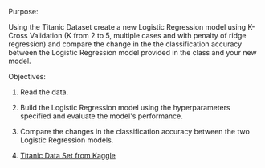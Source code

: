 Purpose:

Using the Titanic Dataset create a new Logistic Regression model using K- Cross Validation (K from 2 to 5, multiple cases and with penalty of ridge regression) and compare the change in the the classification accuracy between the Logistic Regression model provided in the class and your new model.

Objectives:

1. Read the data.
2. Build the Logistic Regression model using the hyperparameters specified and evaluate the model's performance.
3. Compare the changes in the classification accuracy between the two Logistic Regression models.

4. [Titanic Data Set from Kaggle](https://www.kaggle.com/c/titanic)
